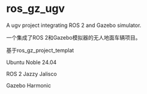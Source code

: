 # ros_gz_ugv
A ugv project integrating ROS 2 and Gazebo simulator.

一个集成了ROS 2和Gazebo模拟器的无人地面车辆项目。

基于ros_gz_project_templat

Ubuntu Noble 24.04

ROS 2 Jazzy Jalisco

Gazebo Harmonic
